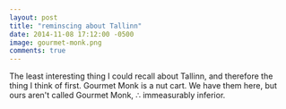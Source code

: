 ```yaml
---
layout: post
title: "reminscing about Tallinn"
date: 2014-11-08 17:12:00 -0500
image: gourmet-monk.png
comments: true
---
```

The least interesting thing I could recall about Tallinn, and therefore the thing I think of first. Gourmet Monk is a nut cart. We have them here, but ours aren't called Gourmet Monk, ∴ immeasurably inferior.
